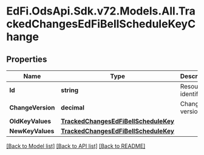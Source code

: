 # EdFi.OdsApi.Sdk.v72.Models.All.TrackedChangesEdFiBellScheduleKeyChange

## Properties

Name | Type | Description | Notes
------------ | ------------- | ------------- | -------------
**Id** | **string** | Resource identifier | [optional] 
**ChangeVersion** | **decimal** | Change version | [optional] 
**OldKeyValues** | [**TrackedChangesEdFiBellScheduleKey**](TrackedChangesEdFiBellScheduleKey.md) |  | [optional] 
**NewKeyValues** | [**TrackedChangesEdFiBellScheduleKey**](TrackedChangesEdFiBellScheduleKey.md) |  | [optional] 

[[Back to Model list]](../../README.md#documentation-for-models) [[Back to API list]](../../README.md#documentation-for-api-endpoints) [[Back to README]](../../README.md)

